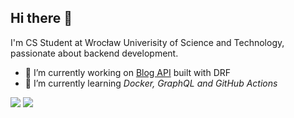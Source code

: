 ## Hi there 👋

I'm CS Student at Wrocław Univerisity of Science and Technology, passionate about backend development.

- 🔭 I’m currently working on [Blog API](https://github.com/ArturRejment/blog-api) built with DRF
- 🌱 I’m currently learning *Docker, GraphQL and GitHub Actions*

<img src="https://github-readme-stats.vercel.app/api?username=arturrejment&&show_icons=true&title_color=ffffff&icon_color=3572D5&text_color=daf7dc&bg_color=151515">
<img src="https://github-readme-stats.vercel.app/api/top-langs/?username=arturrejment&layout=compact&title_color=ffffff&icon_color=bb2acf&text_color=daf7dc&bg_color=151515">
